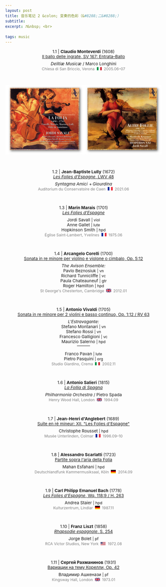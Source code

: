 ```yaml
---
layout: post
title: 音乐笔记 2 &colon; 变奏的色彩（&#8288;二&#8288;）
subtitle: 
excerpt: ♬&nbsp; <br>

tags: music
---
```




<p style="text-align:center; font-size:0.97em">
1.1 | <b>Claudio Monteverdi</b> (1608) <br>
<a href='https://www.youtube.com/watch?v=U1-Vjq7S_gk&list=OLAK5uy_l8b1kBkWEJxxfgY5IA97XBPuxR8qNSre8&index=78'>
	Il ballo delle ingrate, <nobr>SV 167</nobr>: <nobr>Entrata–Ballo</nobr> </a> </p>

<p style="margin-bottom:-0.5em"> </p>

<p style="text-align:center; font-size:0.97em">
<i>Delitiæ Musicæ</i> / Marco Longhini <br>
<span style="font-size:0.9em; color:grey">
	Chiesa di San Briccio, <nobr>Verona &nbsp;<img src="/assets/img/flags/it.png" height="10.5" width="16"/>&nbsp; 2005.06–07 </nobr></span> </p>

<br>


<p style="text-align:center">
<img src="/assets/img/albums/folia-savall.png" width="600"> 
</p>




<br>


<p style="text-align:center; font-size:0.97em">
1.2 | <b>Jean-Baptiste Lully</b> (1672) <br>
<a href='https://www.youtube.com/watch?v=jenblJUDlbw&list=OLAK5uy_kh-dI8StjsDOjWHgU29rTkk_EkRFQOQP4&index=20'>
	<i>Les Folies d'Espagne</i>, LWV 48 </a> </p>

<p style="margin-bottom:-0.5em"> </p>

<p style="text-align:center; font-size:0.97em">
<i>Syntagma Amici</i> <span style="margin-left:0.1em; margin-right:-0.1em">+</span> <i>Giourdina</i> <br>
<span style="font-size:0.9em; color:grey">
	Auditorium du Conservatoire de Caen <nobr> &nbsp;<img src="/assets/img/flags/fr.png" height="10.5" width="16"/>&nbsp; 2021.06 </nobr></span> </p>

<br>


<p style="text-align:center; font-size:0.97em">
1.3 | <b>Marin Marais</b> (1701) <br>
<a href='https://www.youtube.com/watch?v=5SPZOc6m3Mg&list=OLAK5uy_mauT5YthX9UlQdxfBCkqqryhstm0Xu3h4&index=18'>
	<i>Les Folies d'Espagne</i> </a> </p>

<p style="margin-bottom:-0.5em"> </p>

<p style="text-align:center; font-size:0.97em">
	Jordi Savall
	<span style="font-size:0.9em">| viol</span> <br>  
	Anne Gallet
	<span style="font-size:0.9em">| lute</span> <br> 
	Hopkinson Smith 
	<span style="font-size:0.9em">| hpd</span> <br> 
<span style="font-size:0.9em; color:grey">
	Église Saint-Lambert, <nobr>Yvelines &nbsp;<img src="/assets/img/flags/fr.png" height="10.5" width="16"/>&nbsp; 1975.06 </nobr></span> </p>

<br>


<p style="text-align:center; font-size:0.97em">
1.4 | <b>Arcangelo Corelli</b> (1700) <br>
<a href='https://www.youtube.com/watch?v=TnxLstPy9mk&list=OLAK5uy_ljnNfbk6aLKBleFd7AITIX-_D_58-O6Ws&index=54'>
	Sonata in re minore per violino e violone o cimbalo, <nobr>Op. 5:12</nobr> </a> </p>

<p style="margin-bottom:-0.5em"> </p>

<p style="text-align:center; font-size:0.97em">
	<i>The Avison Ensemble:</i> <br>
	Pavlo Beznosiuk 
	<span style="font-size:0.9em">| vn</span> <br>  
	Richard Tunnicliffe 
	<span style="font-size:0.9em">| vc</span> <br> 
	Paula Chateauneuf 
	<span style="font-size:0.9em">| gtr</span> <br> 
	Roger Hamilton 
	<span style="font-size:0.9em">| hpd</span> <br> 
<span style="font-size:0.9em; color:grey">
	St George's Chesterton, <nobr>Cambridge &nbsp;<img src="/assets/img/flags/uk.png" height="10.5" width="16"/>&nbsp; 2012.01 </nobr></span> </p>

<br>


<p style="text-align:center; font-size:0.97em">
1.5 | <b>Antonio Vivaldi</b> (1705) <br>
<a href='https://www.youtube.com/watch?v=IhNiH4GCG5s&list=OLAK5uy_nalp-uhBOXFZ5EAGkUPKljPAF8Zf9J-cI&index=1'>
	Sonata in re minore per 2 violini e basso continuo, <nobr>Op. 1:12 / RV 63</nobr> </a> </p>

<p style="margin-bottom:-0.5em"> </p>

<p style="text-align:center; font-size:0.97em">
	<i>L'Estravagante:</i> <br>
	Stefano Montanari 
	<span style="font-size:0.9em">| vn</span> <br>  
	Stefano Rossi 
	<span style="font-size:0.9em">| vn</span> <br> 
	Francesco Galligioni 
	<span style="font-size:0.9em">| vc</span> <br> 
	Maurizio Salerno 
	<span style="font-size:0.9em">| hpd</span> </p>

<p style="text-align:center; margin-bottom:-0.25em; margin-top:-1.25em"> ——— </p>

<p style="text-align:center; font-size:0.97em">
	Franco Pavan 
	<span style="font-size:0.9em">| lute</span> <br> 
	Pietro Pasquini 
	<span style="font-size:0.9em">| org</span> <br> 
<span style="font-size:0.9em; color:grey">
	Studio Giardino, <nobr>Crema &nbsp;<img src="/assets/img/flags/it.png" height="10.5" width="16"/>&nbsp; 2002.11 </nobr></span> </p>

<br>


<p style="text-align:center; font-size:0.97em">
1.6 | <b>Antonio Salieri</b> (1815) <br>
<a href='https://www.youtube.com/watch?v=8TbmzQHSssM&t=0s'>
	<i>La Follia di Spagna</i> </a> </p>

<p style="margin-bottom:-0.5em"> </p>

<p style="text-align:center; font-size:0.97em">
<i>Philharmonia Orchestra</i> / Pietro Spada <br>
<span style="font-size:0.9em; color:grey">
	Henry Wood Hall, <nobr>London &nbsp;<img src="/assets/img/flags/uk.png" height="10.5" width="16"/>&nbsp; 1994.09 </nobr></span> </p>

<br>



<p style="text-align:center; font-size:0.97em">
1.7 | <b>Jean-Henri d'Anglebert</b> (1689) <br>
<a href='https://www.youtube.com/watch?v=tgxg4t35XMk&list=OLAK5uy_l6LQ-r7PbIw6ujk80_OtaSsqkQMNSYZm0&index=28'>
	Suite en ré mineur: <nobr>XII. "Les Folies d'Espagne" </nobr> </a> </p>

<p style="margin-bottom:-0.5em"> </p>

<p style="text-align:center; font-size:0.97em"> 
	Christophe Rousset 
	<span style="font-size:0.9em">| hpd</span> <br> 
<span style="font-size:0.9em; color:grey">
	Musée Unterlinden, <nobr>Colmar &nbsp;<img src="/assets/img/flags/fr.png" height="10.5" width="16"/>&nbsp; 1996.09–10 </nobr></span> </p>

<br>


<p style="text-align:center; font-size:0.97em">
1.8 | <b>Alessandro Scarlatti</b> (1723) <br>
<a href='https://www.youtube.com/watch?v=d6EIpt3nJDU&list=OLAK5uy_kz4Wd3kWDHo2QKNkCqBE8zBDr8DkQVJRc&index=1'>
	Partite sopra l'aria della Folia </a> </p>

<p style="margin-bottom:-0.5em"> </p>

<p style="text-align:center; font-size:0.97em"> 
	Mahan Esfahani 
	<span style="font-size:0.9em">| hpd</span> <br> 
<span style="font-size:0.9em; color:grey">
	Deutschlandfunk Kammermusiksaal, <nobr>Köln &nbsp;<img src="/assets/img/flags/de.png" height="10.5" width="16"/>&nbsp; 2014.09 </nobr></span> </p>

<br>


<p style="text-align:center; font-size:0.97em">
1.9 | <b>Carl Philipp Emanuel Bach</b> (1778) <br>
<a href='https://www.youtube.com/watch?v=jEugndpnCLk&list=OLAK5uy_mbdO6gOGaloziqfJisDNct2XcFvjgMrOw&index=4'>
	<i>Les Folies d'Espagne</i>, <nobr>Wq. 118:9 / H. 263</nobr> </a> </p>

<p style="margin-bottom:-0.5em"> </p>

<p style="text-align:center; font-size:0.97em"> 
	Andrea Staier 
	<span style="font-size:0.9em">| hpd</span> <br> 
<span style="font-size:0.9em; color:grey">
	Kulturzentrum, <nobr>Lindlar &nbsp;<img src="/assets/img/flags/de.png" height="10.5" width="16"/>&nbsp; 1987.11 </nobr></span> </p>

<br>



<p style="text-align:center; font-size:0.97em">
1.10 | <b>Franz Liszt</b> (1858) <br>
<a href='https://www.youtube.com/watch?v=dm2ixFi0kK0&list=OLAK5uy_mFWek2tc5F0jqYkctm4gkfiHokdW2ZSVg&index=8'>
	<i>Rhapsodie espagnole</i>, <nobr>S. 254</nobr> </a> </p>

<p style="margin-bottom:-0.5em"> </p>

<p style="text-align:center; font-size:0.97em"> 
	Jorge Bolet 
	<span style="font-size:0.9em">| pf</span> <br> 
<span style="font-size:0.9em; color:grey">
	RCA Victor Studios, <nobr>New York &nbsp;<img src="/assets/img/flags/us.png" height="10.5" width="16"/>&nbsp; 1972.08 </nobr></span> </p>

<br>



<p style="text-align:center; font-size:0.97em">
1.11 | <b>Сергей Рахманинов</b> (1931) <br>
<a href='https://www.youtube.com/watch?v=OFBMmxIte8o&list=OLAK5uy_k7loh1hDaWlqsIS0Hij35tdeH4LLDtbpU&index=1&t=5s'>
	Вариации на тему Корелли, <nobr>Op. 42</nobr> </a> </p>

<p style="margin-bottom:-0.5em"> </p>

<p style="text-align:center; font-size:0.97em"> 
	Владимир Ашкенази 
	<span style="font-size:0.9em">| pf</span> <br> 
<span style="font-size:0.9em; color:grey">
	Kingsway Hall, <nobr>London &nbsp;<img src="/assets/img/flags/uk.png" height="10.5" width="16"/>&nbsp; 1973.01 </nobr></span> </p>

<br>









